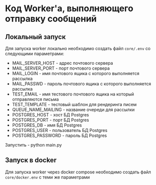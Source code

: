 # Код Worker'а, выполняющего отправку сообщений

## Локальный запуск
Для запуска worker локально необходимо создать файл `core/.env` со следующими параметрами:

- MAIL_SERVER_HOST - адрес почтового сервера
- MAIL_SERVER_PORT - порт почтового сервера
- MAIL_LOGIN - имя почтового ящика с которого выполняется рассылка
- MAIL_PASSWD - пароль почтового ящика с которого выполняется рассылка
- TEST_EMAIL - имя тестового почтового ящика на который отправляются письма
- TEST_TEMPLATE - тестовый шаблон для рендеринга писем
- QUEUE_NAME_MAILING - название очереди для рассылки
- POSTGRES_HOST - хост БД Postgres
- POSTGRES_PORT - порт БД Postgres
- POSTGRES_DB - имя БД Postgres
- POSTGRES_USER - пользователь БД Postgres
- POSTGRES_PASSWORD - пароль БД Postgres

Запустить - python main.py


## Запуск в docker
Для запуска worker через docker compose необходимо создать файл `core/docker.env` с теми же параметрами
